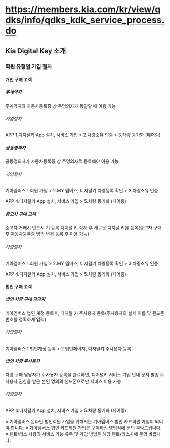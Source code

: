 # https://members.kia.com/kr/view/qdks/info/qdks_kdk_service_process.do

## Kia Digital Key 소개

### 회원 유형별 가입 절차

#### 개인 구매 고객

##### 주계약자

주계약자와 자동차등록증 상 주명의자가 동일할 때 이용 가능

###### 가입절차

APP
1.디지털키 App 설치, 서비스 가입 > 2.차량소유 인증 > 3.차량 동기화 (페어링)

##### 공동명의자

공동명의자가 자동차등록증 상 주명의자로 등록해야 이용 가능

###### 가입절차

기아멤버스
1.회원 가입 > 2.MY 멤버스, 디지털키 차량등록 확인 > 3.차량소유 인증

APP
4.디지털키 App 설치, 서비스 가입 > 5.차량 동기화 (페어링)

##### 중고차 구매 고객

중고차 거래시 반드시 기 등록 디지털 키 삭제 후 새로운 디지털 키를 등록(중고차 구매 후 자동차등록증 명의 변경 등록 후 이용 가능)

###### 가입절차

기아멤버스
1.회원 가입 > 2.MY 멤버스, 디지털키 차량등록 확인 > 3.차량소유 인증

APP
4.디지털키 App 설치, 서비스 가입 > 5.차량 동기화 (페어링)

#### 법인 구매 고객

##### 법인 차량 구매 담당자

기아멤버스 법인 계정 등록후, 디지털 키 주사용자 등록(주사용자의 실제 이름 및 핸드폰 번호를 정확하게 입력)

###### 가입절차

기아멤버스
1.법인계정 등록 > 2.법인페이지, 디지털키 주사용자 등록

##### 법인 차량 주사용자

차량 구매 담당자가 주사용자 등록을 완료하면, 디지털키 서비스 가입 안내 문자 발송 주사용자 권한을 받은 본인 명의의 핸드폰으로만 서비스 이용 가능

###### 가입절차

APP
4.디지털키 App 설치, 서비스 가입 > 5.차량 동기화 (페어링)

※ 기아멤버스 온라인 법인회원 가입을 위해서는 기아멤버스 법인 카드회원 가입이 되어야 합니다.
※ 기아멤버스 법인 카드회원 가입은 구매하신 영업점에 문의 부탁드립니다.
※ 렌트/리스 차량의 서비스 가능 유무 및 가입 방법은 해당 렌트/리스사에 문의 바랍니다.